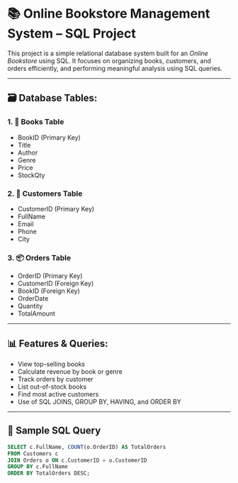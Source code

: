 # 📚 Online Bookstore Management System – SQL Project

This project is a simple relational database system built for an *Online Bookstore* using SQL. It focuses on organizing books, customers, and orders efficiently, and performing meaningful analysis using SQL queries.

---

## 🗃 Database Tables:

### 1. 📘 Books Table
- BookID (Primary Key)
- Title
- Author
- Genre
- Price
- StockQty

### 2. 👤 Customers Table
- CustomerID (Primary Key)
- FullName
- Email
- Phone
- City

### 3. 📦 Orders Table
- OrderID (Primary Key)
- CustomerID (Foreign Key)
- BookID (Foreign Key)
- OrderDate
- Quantity
- TotalAmount

---

## 📊 Features & Queries:

- View top-selling books
- Calculate revenue by book or genre
- Track orders by customer
- List out-of-stock books
- Find most active customers
- Use of SQL JOINS, GROUP BY, HAVING, and ORDER BY

---

## 🧪 Sample SQL Query

```sql
SELECT c.FullName, COUNT(o.OrderID) AS TotalOrders
FROM Customers c
JOIN Orders o ON c.CustomerID = o.CustomerID
GROUP BY c.FullName
ORDER BY TotalOrders DESC;
